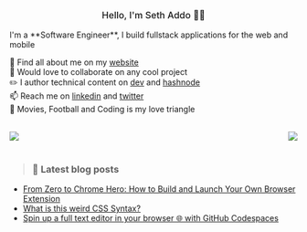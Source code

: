 <p style="text-align: center; font-weight: 500; font-size: 16px;">Hello, I'm Seth Addo 🐱‍💻</p>
I'm a **Software Engineer**, I build fullstack applications for the web and mobile


🌱 Find all about me on my [website](https://ethr.vercel.app/)  
👯 Would love to collaborate on any cool project    
✏️ I author technical content on [dev](https://dev.to/seths10) and [hashnode](https://sethaddo.hashnode.dev)     
📫 Reach me on [linkedin](https://www.linkedin.com/in/seth-addo-034327190/) and [twitter](https://twitter.com/set_addo)   
🎉 Movies, Football and Coding is my love triangle  

<br />

<div style="display:flex; align-items: center; justify-content: space-between; gap: 16px;">
  <img src="https://github-readme-streak-stats.herokuapp.com/?user=seths10&theme=ayu-mirage&hide_border=true"/>
  <img src="https://github-readme-stats.vercel.app/api?username=seths10&show_icons=true&include_all_commits=true&theme=ayu-mirage&hide_border=true&count_private=true"/>
</div>  

<br/>

> ### 📙 Latest blog posts
<!-- BLOG-POST-LIST:START -->
- [From Zero to Chrome Hero: How to Build and Launch Your Own Browser Extension](https://dev.to/seths10/from-zero-to-chrome-hero-how-to-build-and-launch-your-own-browser-extension-5ba8)
- [What is this weird CSS Syntax?](https://dev.to/seths10/what-is-this-weird-css-syntax-44ki)
- [Spin up a full text editor in your browser 🌐 with GitHub Codespaces](https://dev.to/seths10/spin-up-a-full-text-editor-in-your-browser-with-github-codespaces-17am)
<!-- BLOG-POST-LIST:END -->

